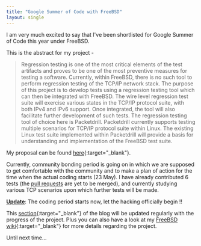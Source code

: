 ```yaml
---
title: "Google Summer of Code with FreeBSD"
layout: single
---
```


I am very much excited to say that I've been shortlisted for Google Summer of Code this year under FreeBSD.

This is the abstract for my project -

>Regression testing is one of the most critical elements of the test artifacts and proves to be one of the most preventive measures for testing a software. Currently, within FreeBSD, there is no such tool to perform regression testing of the TCP/IP network stack. The purpose of this project is to develop tests using a regression testing tool which can then be integrated with FreeBSD. The wire level regression test suite will exercise various states in the TCP/IP protocol suite, with both IPv4 and IPv6 support. Once integrated, the tool will also facilitate further development of such tests. The regression testing tool of choice here is Packetdrill. Packetdrill currently supports testing multiple scenarios for TCP/IP protocol suite within Linux. The existing Linux test suite implemented within Packetdrill will provide a basis for understanding and implementation of the FreeBSD test suite.

My proposal can be found [here](/assets/GSOCProjectproposal.pdf){:target="_blank"}.

Currently, community bonding period is going on in which we are supposed to get comfortable with the community and to make a plan of action for the time when the actual coding starts (23 May). I have already contributed 6 tests (the <a href="https://github.com/hirenp/packetdrill/pulls" target="_blank">pull requests</a> are yet to be merged), and currently studying various TCP scenarios upon which further tests will be made.

**<u>Update</u>**: The coding period starts now, let the hacking officially begin !!

This [section](http://shivrai.github.io/gsoc/){:target="_blank"} of the blog will be updated regularly with the progress of the project. Plus you can also have a look at my [FreeBSD wiki](https://wiki.freebsd.org/SummerOfCode2016/TCP-IP-RegressionTestSuite){:target="_blank"} for more details regarding the project.

Until next time...
